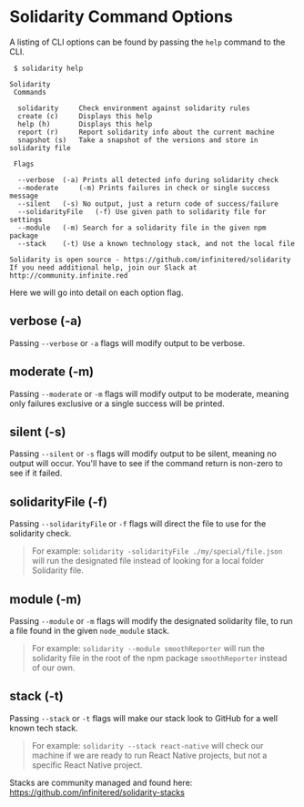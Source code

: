 # Solidarity Command Options
A listing of CLI options can be found by passing the `help` command to the CLI.

```
 $ solidarity help

Solidarity
 Commands

  solidarity     Check environment against solidarity rules
  create (c)     Displays this help
  help (h)       Displays this help
  report (r)     Report solidarity info about the current machine
  snapshot (s)   Take a snapshot of the versions and store in solidarity file

 Flags

  --verbose	 (-a) Prints all detected info during solidarity check
  --moderate	 (-m) Prints failures in check or single success message
  --silent	 (-s) No output, just a return code of success/failure
  --solidarityFile	 (-f) Use given path to solidarity file for settings
  --module	 (-m) Search for a solidarity file in the given npm package
  --stack	 (-t) Use a known technology stack, and not the local file

Solidarity is open source - https://github.com/infinitered/solidarity
If you need additional help, join our Slack at http://community.infinite.red
```

Here we will go into detail on each option flag.

## verbose (-a)
Passing `--verbose` or `-a` flags will modify output to be verbose.

## moderate (-m)
Passing `--moderate` or `-m` flags will modify output to be moderate, meaning only failures exclusive or a single success will be printed.

## silent (-s)
Passing `--silent` or `-s` flags will modify output to be silent, meaning no output will occur.  You'll have to see if the command return is non-zero to see if it failed.

## solidarityFile (-f)
Passing `--solidarityFile` or `-f` flags will direct the file to use for the solidarity check.

> For example:  `solidarity -solidarityFile ./my/special/file.json` will run the designated file instead of looking for a local folder Solidarity file.

## module (-m)
Passing `--module` or `-m` flags will modify the designated solidarity file, to run a file found in the given `node_module` stack.

> For example:  `solidarity --module smoothReporter` will run the solidarity file in the root of the npm package `smoothReporter` instead of our own.

## stack (-t)
Passing `--stack` or `-t` flags will make our stack look to GitHub for a well known tech stack.

> For example: `solidarity --stack react-native` will check our machine if we are ready to run React Native projects, but not a specific React Native project.

Stacks are community managed and found here: https://github.com/infinitered/solidarity-stacks
